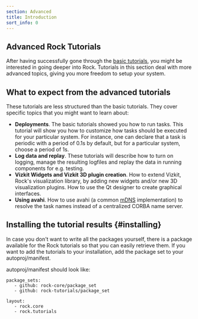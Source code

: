 ```yaml
---
section: Advanced
title: Introduction
sort_info: 0
---
```


Advanced Rock Tutorials
--------------------------
After having successfully gone through the [basic
tutorials](../tutorials/index.html), you might be interested in
going deeper into Rock.  Tutorials in this section deal with more advanced
topics, giving you more freedom to setup your system.

What to expect from the advanced tutorials
----------------------------
These tutorials are less structured than the basic tutorials. They cover
specific topics that you might want to learn about:

 * **Deployments**. The basic tutorials showed you how to run tasks. This
   tutorial will show you how to customize how tasks should be executed for your
   particular system. For instance, one can declare that a task is periodic with
   a period of 0.1s by default, but for a particular system, choose a period of
   1s.
 * **Log data and replay**. These tutorials will describe how to turn on
   logging, manage the resulting logfiles and replay the data in running
   components for e.g. testing.
 * **Vizkit Widgets and Vizkit 3D plugin creation**. How to extend Vizkit,
   Rock's visualization library, by adding new widgets and/or new 3D
   visualization plugins. How to use the Qt designer to create graphical
   interfaces.
 * **Using avahi**. How to use avahi (a common
   [mDNS](http://en.wikipedia.org/wiki/Multicast_DNS) implementation) to resolve
   the task names instead of a centralized CORBA name server.

Installing the tutorial results {#installing}
-------------------------------
In case you don't want to write all the packages yourself, there is a package 
available for the Rock tutorials so that you can easily retrieve them.
If you want to add the tutorials to your installation, add the package set to
your autoproj/manifest.

autoproj/manifest should look like:

~~~ text
package_sets:
   - github: rock-core/package_set
   - github: rock-tutorials/package_set

layout:
   - rock.core
   - rock.tutorials
~~~

